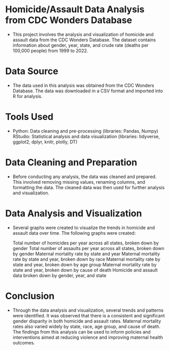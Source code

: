 # Homicide/Assault Data Analysis from CDC Wonders Database
- This project involves the analysis and visualization of homicide and assault data from the CDC Wonders Database. The dataset contains information about gender, year,       state, and crude rate (deaths per 100,000 people) from 1999 to 2022.

# Data Source
 - The data used in this analysis was obtained from the CDC Wonders Database. The data was downloaded in a CSV format and imported into R for analysis.
 
# Tools Used
  - Python: Data cleaning and pre-processing (libraries: Pandas, Numpy)
   RStudio: Statistical analysis and data visualization (libraries: tidyverse, ggplot2, dplyr, knitr, plotly, DT)


# Data Cleaning and Preparation
 - Before conducting any analysis, the data was cleaned and prepared. This involved removing missing values, renaming columns, and formatting the data. The cleaned data was then used for further analysis and visualization.

# Data Analysis and Visualization
 - Several graphs were created to visualize the trends in homicide and assault data over time. The following graphs were created:

    Total number of homicides per year across all states, broken down by gender
    Total number of assaults per year across all states, broken down by gender
    Maternal mortality rate by state and year
    Maternal mortality rate by state and year, broken down by race
    Maternal mortality rate by state and year, broken down by age group
    Maternal mortality rate by state and year, broken down by cause of death
    Homicide and assault data broken down by gender, year, and state

# Conclusion
- Through the data analysis and visualization, several trends and patterns were identified. It was observed that there is a consistent and significant gender disparity in both homicide and assault rates. Maternal mortality rates also varied widely by state, race, age group, and cause of death. The findings from this analysis can be used to inform policies and interventions aimed at reducing violence and improving maternal health outcomes.
